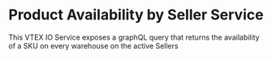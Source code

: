 # Product Availability by Seller Service

This VTEX IO Service exposes a graphQL query that returns the availability of a SKU on every warehouse on the active Sellers
